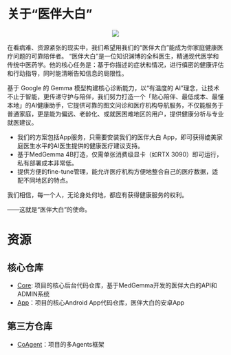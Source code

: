 # 关于“医伴大白”

<center><img src="https://avatars.githubusercontent.com/u/214574855?s=200&v=4" /></center>

在看病难、资源紧张的现实中，我们希望用我们的“医伴大白”能成为你家庭健康医疗问题的可靠陪伴者。
“医伴大白”是一位知识渊博的全科医生，精通现代医学和传统中医药学。他的核心任务是：基于你描述的症状和情况，进行缜密的健康评估和行动指导，同时能清晰告知信息的局限性。

基于 Google 的 Gemma 模型构建核心诊断能力，以“有温度的 AI”理念，让技术不止于智能，更传递守护与陪伴，我们努力打造一个「贴心陪伴、最低成本、最懂本地」的AI健康助手，它提供可靠的图文问诊和医疗机构导航服务，不仅能服务于普通家庭，更是能为偏远、老龄化、或就医困难地区的用户，提供健康分析与专业就医建议。
- 我们的方案包括App服务，只需要安装我们的医伴大白 App，即可获得媲美家庭医生水平的AI医生提供的健康医疗建议支持。
- 基于MedGemma 4B打造，仅需单张消费级显卡（如RTX 3090）即可运行，私有部署成本非常低。
- 提供方便的fine-tune管理，能允许医疗机构方便地整合自己的医疗数据，适配不同地区的特点。

我们相信，每一个人，无论身处何地，都应有获得健康服务的权利。

——这就是“医伴大白”的使命。

# 资源

## 核心仓库
- [Core](https://github.com/GemmaHackthonYiban/core): 项目的核心后台代码仓库，基于MedGemma开发的医伴大白的API和ADMIN系统
- [App](https://github.com/GemmaHackthonYiban/app)：项目的核心Android App代码仓库，医伴大白的安卓App

## 第三方仓库
- [CoAgent](https://github.com/GemmaHackthonYiban/coagent)：项目的多Agents框架
  
